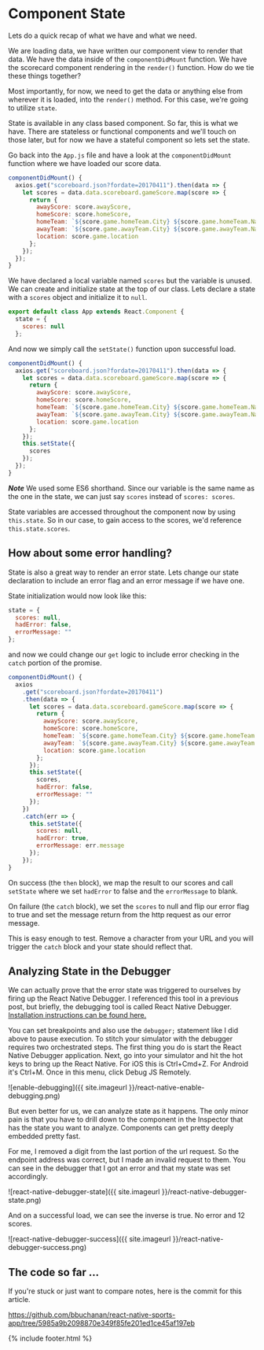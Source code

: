 # Component State

Lets do a quick recap of what we have and what we need.

We are loading data, we have written our component view to render that data. We have the data inside of the `componentDidMount` function. We have the scorecard component rendering in the `render()` function. How do we tie these things together?

Most importantly, for now, we need to get the data or anything else from wherever it is loaded, into the `render()` method. For this case, we're going to utilize `state`.

State is available in any class based component. So far, this is what we have. There are stateless or functional components and we'll touch on those later, but for now we have a stateful component so lets set the state.

Go back into the `App.js` file and have a look at the `componentDidMount` function where we have loaded our score data.

```javascript
componentDidMount() {
  axios.get("scoreboard.json?fordate=20170411").then(data => {
    let scores = data.data.scoreboard.gameScore.map(score => {
      return {
        awayScore: score.awayScore,
        homeScore: score.homeScore,
        homeTeam: `${score.game.homeTeam.City} ${score.game.homeTeam.Name}`,
        awayTeam: `${score.game.awayTeam.City} ${score.game.awayTeam.Name}`,
        location: score.game.location
      };
    });
  });
}
```

We have declared a local variable named `scores` but the variable is unused. We can create and initialize state at the top of our class. Lets declare a state with a `scores` object and initialize it to `null`.

```javascript
export default class App extends React.Component {
  state = {
    scores: null
  };
```

And now we simply call the `setState()` function upon successful load.

```javascript
componentDidMount() {
  axios.get("scoreboard.json?fordate=20170411").then(data => {
    let scores = data.data.scoreboard.gameScore.map(score => {
      return {
        awayScore: score.awayScore,
        homeScore: score.homeScore,
        homeTeam: `${score.game.homeTeam.City} ${score.game.homeTeam.Name}`,
        awayTeam: `${score.game.awayTeam.City} ${score.game.awayTeam.Name}`,
        location: score.game.location
      };
    });
    this.setState({
      scores
    });
  });
}
```

**_Note_** We used some ES6 shorthand. Since our variable is the same name as the one in the state, we can just say `scores` instead of `scores: scores`.

State variables are accessed throughout the component now by using `this.state`. So in our case, to gain access to the scores, we'd reference `this.state.scores`.

## How about some error handling?

State is also a great way to render an error state. Lets change our state declaration to include an error flag and an error message if we have one.

State initialization would now look like this:

```javascript
state = {
  scores: null,
  hadError: false,
  errorMessage: ""
};
```

and now we could change our `get` logic to include error checking in the `catch` portion of the promise.

```javascript
componentDidMount() {
  axios
    .get("scoreboard.json?fordate=20170411")
    .then(data => {
      let scores = data.data.scoreboard.gameScore.map(score => {
        return {
          awayScore: score.awayScore,
          homeScore: score.homeScore,
          homeTeam: `${score.game.homeTeam.City} ${score.game.homeTeam.Name}`,
          awayTeam: `${score.game.awayTeam.City} ${score.game.awayTeam.Name}`,
          location: score.game.location
        };
      });
      this.setState({
        scores,
        hadError: false,
        errorMessage: ""
      });
    })
    .catch(err => {
      this.setState({
        scores: null,
        hadError: true,
        errorMessage: err.message
      });
    });
}
```

On success (the `then` block), we map the result to our scores and call `setState` where we set `hadError` to false and the `errorMessage` to blank.

On failure (the `catch` block), we set the `scores` to null and flip our error flag to true and set the message return from the http request as our error message.

This is easy enough to test. Remove a character from your URL and you will trigger the `catch` block and your state should reflect that.

## Analyzing State in the Debugger

We can actually prove that the error state was triggered to ourselves by firing up the React Native Debugger. I referenced this tool in a previous post, but briefly, the debugging tool is called React Native Debugger. <a href="https://github.com/jhen0409/react-native-debugger">Installation instructions can be found here.</a>

You can set breakpoints and also use the `debugger;` statement like I did above to pause execution. To stitch your simulator with the debugger requires two orchestrated steps. The first thing you do is start the React Native Debugger application. Next, go into your simulator and hit the hot keys to bring up the React Native. For iOS this is Ctrl+Cmd+Z. For Android it's Ctrl+M. Once in this menu, click Debug JS Remotely.

![enable-debugging]({{ site.imageurl }}/react-native-enable-debugging.png)

But even better for us, we can analyze state as it happens. The only minor pain is that you have to drill down to the component in the Inspector that has the state you want to analyze. Components can get pretty deeply embedded pretty fast.

For me, I removed a digit from the last portion of the url request. So the endpoint address was correct, but I made an invalid request to them. You can see in the debugger that I got an error and that my state was set accordingly.

![react-native-debugger-state]({{ site.imageurl }}/react-native-debugger-state.png)

And on a successful load, we can see the inverse is true. No error and 12 scores.

![react-native-debugger-success]({{ site.imageurl }}/react-native-debugger-success.png)

## The code so far ...

If you're stuck or just want to compare notes, here is the commit for this article.

https://github.com/bbuchanan/react-native-sports-app/tree/5985a9b2098870e349f85fe201ed1ce45af197eb

{% include footer.html %}

